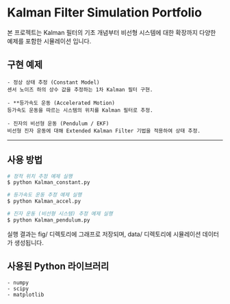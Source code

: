 # Kalman Filter Simulation Portfolio

본 프로젝트는 Kalman 필터의 기초 개념부터 비선형 시스템에 대한 확장까지 다양한 예제를 포함한 시뮬레이션 입니다.  

## 구현 예제

    - 정상 상태 추정 (Constant Model)  
    센서 노이즈 하의 상수 값을 추정하는 1차 Kalman 필터 구현.

    - **등가속도 운동 (Accelerated Motion)  
    등가속도 운동을 따르는 시스템의 위치를 Kalman 필터로 추정.

    - 진자의 비선형 운동 (Pendulum / EKF)  
    비선형 진자 운동에 대해 Extended Kalman Filter 기법을 적용하여 상태 추정.

---

## 사용 방법

```bash
# 정적 위치 추정 예제 실행
$ python Kalman_constant.py

# 등가속도 운동 추정 예제 실행
$ python Kalman_accel.py

# 진자 운동 (비선형 시스템) 추정 예제 실행
$ python Kalman_pendulum.py
```

실행 결과는 fig/ 디렉토리에 그래프로 저장되며, data/ 디렉토리에 시뮬레이션 데이터가 생성됩니다.

## 사용된 Python 라이브러리

    - numpy
    - scipy
    - matplotlib
